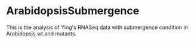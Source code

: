 # ArabidopsisSubmergence
This is the analysis of Ying's RNASeq data with submergence condition in Arabidopsis wt and mutants.
